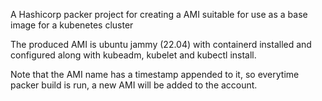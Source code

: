 A Hashicorp packer project for creating a AMI suitable for use as a base image for a kubenetes cluster

The produced AMI is ubuntu jammy (22.04) with containerd installed and configured along with kubeadm, kubelet and kubectl install.

Note that the AMI name has a timestamp appended to it, so everytime packer build is run, a new AMI will be added to the account.



